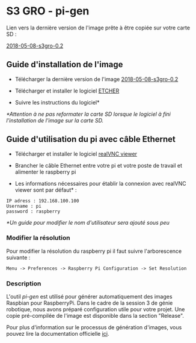 # S3 GRO - pi-gen 

Lien vers la dernière version de l'image prête à être copiée sur votre carte SD :

[2018-05-08-s3gro-0.2](https://github.com/UdeS-GRO/pi-gen/releases/tag/2018-05-08-s3gro-0.2)


## Guide d'installation de l'image

* Télécharger la dernière version de l'image [2018-05-08-s3gro-0.2](https://github.com/UdeS-GRO/pi-gen/releases/tag/2018-05-08-s3gro-0.2)

* Télécharger et installer le logiciel [ETCHER](https://etcher.io/)

* Suivre les instructions du logiciel*

_*Attention à ne pas reformater la carte SD lorsque le logiciel à fini l'installation de l'image sur la carte SD._



## Guide d'utilisation du pi avec câble Ethernet

* Télécharger et installer le logiciel [realVNC viewer](https://www.realvnc.com/en/connect/download/viewer/)

* Brancher le câble Ethernet entre votre pi et votre poste de travail et alimenter le raspberry pi

* Les informations nécessaires pour établir la connexion avec realVNC viewer sont par défaut* : 

```
IP adress : 192.168.100.100 
Username : pi
password : raspberry
```
_*Un guide pour modifier le nom d'utilisateur sera ajouté sous peu_



### Modifier la résolution

Pour modifier la résolution du raspberry pi il faut suivre l'arborescence suivante : 
```
Menu -> Preferences -> Raspberry Pi Configuration -> Set Resolution
```


### Description

L'outil *pi-gen* est utilisé pour générer automatiquement des images Raspbian 
pour RaspberryPi.
Dans le cadre de la session 3 de génie robotique, nous avons préparé
configuration utile pour votre projet. 
Une copie pré-compilée de l'image est disponible dans la section "Release".

Pour plus d'information sur le processus de génération d'images, vous pouvez
lire la documentation officielle [ici](README-pigen.md).
